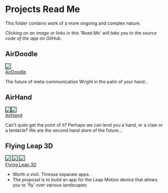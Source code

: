 Projects Read Me
================

<!-- Only show the following div when viewed on GitHub -->
<div style=display:none; >
You may also view this project as a <a href="http://jaanga.github.io/gestification/#projects#readme.md#" target="_blank">Jaanga app</a>.
</div>

This folder contains work of a more ongoing and complex nature.

_Clicking on an image or links in this 'Read Me' will take you to the source code of the app on GitHub._

## AirDoodle

[<img src=http://jaanga.github.io/gestification/projects/air-doodle/r1/air-doodle-360x260.png border=1 /><br>
AirDoodle](https://github.com/jaanga/gestification/tree/gh-pages/projects/air-doodle)

[air-doodle]: http://jaanga.github.io/gestification/projects/air-doodle/air-doodle-360x260.png

The future of meta-communication Wright in the palm of your hand..
	
		
## AirHand
[<img src=http://jaanga.github.io/gestification/projects/air-hand/r1/air-hand-r1-360x249.png  border=1 /><img src=http://jaanga.github.io/gestification/projects/air-hand/r1/air-hand-r1-h2-360x260.png  border=1 /><br>
AirHand](https://github.com/jaanga/gestification/tree/gh-pages/projects/air-hand)

Can't quite get the point of it? Perhaps we can lend you a hand, or a claw or a tentacle? We are the second hand store of the future...
	
	
	
## Flying Leap 3D
[<img src=http://jaanga.github.io/gestification/projects/flying-leap-3d/r1/flying-leap-r1-360x240.png border=1 />
<img src=http://jaanga.github.io/gestification/projects/flying-leap-3d/barfolina-pavillion/r2/pavilion-360x240.png border=1 />
<img src=http://jaanga.github.io/gestification/projects/flying-leap-3d/castle/castle-360x240.png border=1 />
<br>
Flying Leap 3D](https://github.com/jaanga/gestification/tree/gh-pages/projects/flying-leap-3d)

- Worth a visit. Thresse separate apps.
- The proposal is to build an app for the Leap Motion device that allows you to 'fly' over various landscapes




